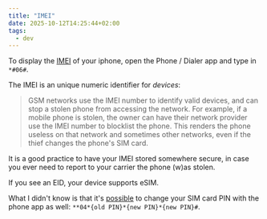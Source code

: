 ```yaml
---
title: "IMEI"
date: 2025-10-12T14:25:44+02:00
tags:
  - dev
---
```


To display the [IMEI](https://en.wikipedia.org/wiki/International_Mobile_Equipment_Identity) of your iphone, open the Phone / Dialer app and type in
`*#06#`.

The IMEI is an unique numeric identifier for _devices_:

> GSM networks use the IMEI number to identify valid devices, and can stop a
> stolen phone from accessing the network. For example, if a mobile phone is
> stolen, the owner can have their network provider use the IMEI number to
> blocklist the phone. This renders the phone useless on that network and
> sometimes other networks, even if the thief changes the phone's SIM card.

It is a good practice to have your IMEI stored somewhere secure, in case you
ever need to report to your carrier the phone (w)as stolen.

If you see an EID, your device supports eSIM.

What I didn't know is that it's
[possible](https://en.wikipedia.org/wiki/Unstructured_Supplementary_Service_Data#Code_table)
to change your SIM card PIN with the phone app as well:
`**04*{old PIN}*{new PIN}*{new PIN}#`.
